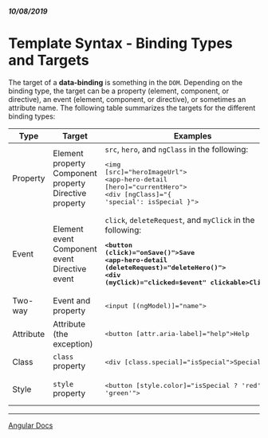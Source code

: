 ##### 10/08/2019
# Template Syntax - Binding Types and Targets
The target of a **data-binding** is something in the `DOM`.  Depending on the binding type, the target can be a property (element, component, or directive), an event (element, component, or directive), or sometimes an attribute name.  The following table summarizes the targets for the different binding types:

| Type | Target | Examples |
|---|---|---|
| Property | Element property<br>Component property<br>Directive property | `src`, `hero`, and `ngClass` in the following:<br><pre><img [src]="heroImageUrl"><br><app-hero-detail [hero]="currentHero"></app-hero-detail><br><div [ngClass]="{ 'special': isSpecial }"></div></pre> |
| Event | Element event<br>Component event<br>Directive event | `click`, `deleteRequest`, and `myClick` in the following:<b><pre><button (click)="onSave()">Save</button><br><app-hero-detail (deleteRequest)="deleteHero()"></app-hero-detail><br><div (myClick)="clicked=$event" clickable>Click Me</div></pre> |
| Two-way | Event and property | <pre><input [(ngModel)]="name"></pre> |
| Attribute | Attribute (the exception) | <pre><button [attr.aria-label]="help">Help</button></pre> |
| Class | `class` property | <pre><div [class.special]="isSpecial">Special</div></pre> |
| Style | `style` property | <pre><button [style.color]="isSpecial ? 'red' : 'green'"></pre> |

---

[Angular Docs](https://angular.io/guide/template-syntax)